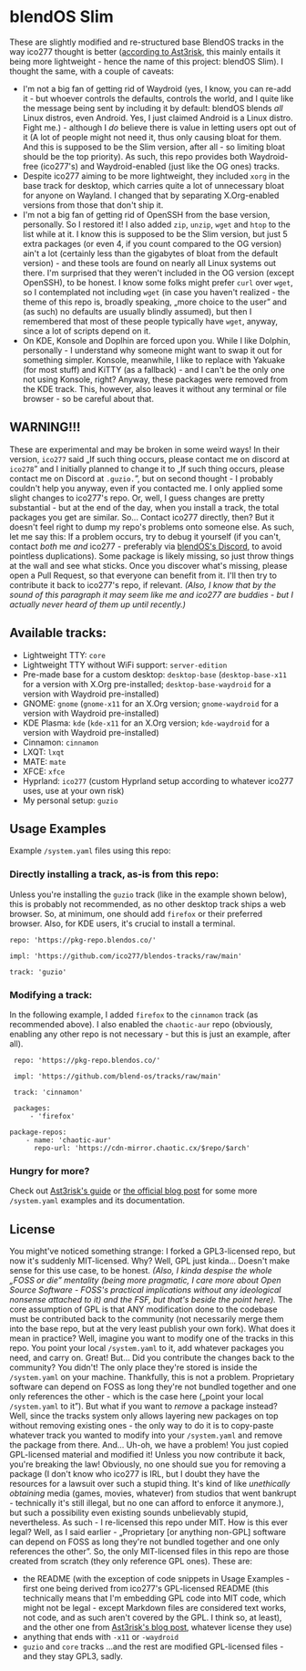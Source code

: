 # blendOS Slim
These are slightly modified and re-structured base BlendOS tracks in the way ico277 thought is better ([according to Ast3risk](https://asterisk.lol/blog/blend_v4/), this mainly entails it being more lightweight - hence the name of this project: blendOS Slim). I thought the same, with a couple of caveats:
* I'm not a big fan of getting rid of Waydroid (yes, I know, you can re-add it - but whoever controls the defaults, controls the world, and I quite like the message being sent by including it by default: blendOS blends *all* Linux distros, even Android. Yes, I just claimed Android is a Linux distro. Fight me.) - although I *do* believe there is value in letting users opt out of it (A lot of people might not need it, thus only causing bloat for them. And this is supposed to be the Slim version, after all - so limiting bloat should be the top priority). As such, this repo provides both Waydroid-free (ico277's) and Waydroid-enabled (just like the OG ones) tracks.
* Despite ico277 aiming to be more lightweight, they included `xorg` in the base track for desktop, which carries quite a lot of unnecessary bloat for anyone on Wayland. I changed that by separating X.Org-enabled versions from those that don't ship it.
* I'm not a big fan of getting rid of OpenSSH from the base version, personally. So I restored it! I also added `zip`, `unzip`, `wget` and `htop` to the list while at it. I know this is supposed to be the Slim version, but just 5 extra packages (or even 4, if you count compared to the OG version) ain't a lot (certainly less than the gigabytes of bloat from the default version) - and these tools are found on nearly all Linux systems out there. I'm surprised that they weren't included in the OG version (except OpenSSH), to be honest. I know some folks might prefer `curl` over `wget`, so I contemplated not including `wget` (in case you haven't realized - the theme of this repo is, broadly speaking, „more choice to the user” and (as such) no defaults are usually blindly assumed), but then I remembered that most of these people typically have `wget`, anyway, since a lot of scripts depend on it.
* On KDE, Konsole and Doplhin are forced upon you. While I like Dolphin, personally - I understand why someone might want to swap it out for something simpler. Konsole, meanwhile, I like to replace with Yakuake (for most stuff) and KiTTY (as a fallback) - and I can't be the only one not using Konsole, right? Anyway, these packages were removed from the KDE track. This, however, also leaves it without any terminal or file browser - so be careful about that.

## WARNING!!!
These are experimental and may be broken in some weird ways! In their version, `ico277` said „If such thing occurs, please contact me on discord at `ico278`” and I initially planned to change it to „If such thing occurs, please contact me on Discord at `.guzio.`”, but on second thought - I probably couldn't help you anyway, even if you contacted me. I only applied some slight changes to ico277's repo. Or, well, I guess changes are pretty substantial - but at the end of the day, when you install a track, the total packages you get are similar. So... Contact ico277 directly, then? But it doesn't feel right to dump my repo's problems onto someone else. As such, let me say this: If a problem occurs, try to debug it yourself (if you can't, contact *both* me *and* ico277 - preferably via [blendOS's Discord](idk), to avoid pointless duplications). Some package is likely missing, so just throw things at the wall and see what sticks. Once you discover what's missing, please open a Pull Request, so that everyone can benefit from it. I'll then try to contribute it back to ico277's repo, if relevant. *(Also, I know that by the sound of this paragraph it may seem like me and ico277 are buddies - but I actually never heard of them up until recently.)*

## Available tracks:
* Lightweight TTY: `core`
* Lightweight TTY without WiFi support: `server-edition`
* Pre-made base for a custom desktop: `desktop-base` (`desktop-base-x11` for a version with X.Org pre-installed; `desktop-base-waydroid` for a version with Waydroid pre-installed)
* GNOME: `gnome` (`gnome-x11` for an X.Org version; `gnome-waydroid` for a version with Waydroid pre-installed)
* KDE Plasma: `kde` (`kde-x11` for an X.Org version; `kde-waydroid` for a version with Waydroid pre-installed)
* Cinnamon: `cinnamon`
* LXQT: `lxqt`
* MATE: `mate`
* XFCE: `xfce`
* Hyprland: `ico277` (custom Hyprland setup according to whatever ico277 uses, use at your own risk)
* My personal setup: `guzio`

## Usage Examples
Example `/system.yaml` files using this repo:
### Directly installing a track, as-is from this repo:
Unless you're installing the `guzio` track (like in the example shown below), this is probably not recommended, as no other desktop track ships a web browser. So, at minimum, one should add `firefox` or their preferred browser. Also, for KDE users, it's crucial to install a terminal.
```
repo: 'https://pkg-repo.blendos.co/'

impl: 'https://github.com/ico277/blendos-tracks/raw/main'

track: 'guzio'
```
### Modifying a track:
In the following example, I added `firefox` to the `cinnamon` track (as recommended above). I also enabled the `chaotic-aur` repo (obviously, enabling any other repo is not necessary - but this is just an example, after all).
```
 repo: 'https://pkg-repo.blendos.co/'

 impl: 'https://github.com/blend-os/tracks/raw/main'

 track: 'cinnamon' 

 packages: 
     - 'firefox'

package-repos:
    - name: 'chaotic-aur'
      repo-url: 'https://cdn-mirror.chaotic.cx/$repo/$arch'
```
### Hungry for more?
Check out [Ast3risk's guide](https://asterisk.lol/blog/blend_v4/) or [the official blog post](idk) for some more `/system.yaml` examples and its documentation.

## License
You might've noticed something strange: I forked a GPL3-licensed repo, but now it's suddenly MIT-licensed. Why? Well, GPL just kinda... Doesn't make sense for this use case, to be honest. *(Also, I kinda despise the whole „FOSS or die” mentality (being more pragmatic, I care more about Open Source Software - FOSS's practical implications without any ideological nonsense attached to it) and the FSF, but that's beside the point here).* The core assumption of GPL is that ANY modification done to the codebase must be contributed back to the community (not necessarily merge them into the base repo, but at the very least publish your own fork). What does it mean in practice? Well, imagine you want to modify one of the tracks in this repo. You point your local `/system.yaml` to it, add whatever packages you need, and carry on. Great! But... Did you contribute the changes back to the community? You didn't! The only place they're stored is inside the `/system.yaml` on your machine. Thankfully, this is not a problem. Proprietary software can depend on FOSS as long they're not bundled together and one only references the other - which is the case here („point your local `/system.yaml` to it”). But what if you want to *remove* a package instead? Well, since the tracks system only allows layering new packages on top without removing existing ones - the only way to do it is to copy-paste whatever track you wanted to modify into your `/system.yaml` and remove the package from there. And... Uh-oh, we have a problem! You just copied GPL-licensed material and modified it! Unless you now contribute it back, you're breaking the law! Obviously, no one should sue you for removing a package (I don't know who ico277 is IRL, but I doubt they have the resources for a lawsuit over such a stupid thing. It's kind of like *unethically obtaining* media (games, movies, whatever) from studios that went bankrupt - technically it's still illegal, but no one can afford to enforce it anymore.), but such a possibility even existing sounds unbelievably stupid, nevertheless. As such - I re-licensed this repo under MIT. How is this ever legal? Well, as I said earlier - „Proprietary \[or anything non-GPL] software can depend on FOSS as long they're not bundled together and one only references the other”. So, the only MIT-licensed files in this repo are those created from scratch (they only reference GPL ones). These are:
* the README (with the exception of code snippets in Usage Examples - first one being derived from ico277's GPL-licensed README (this technically means that I'm embedding GPL code into MIT code, which might not be legal - except Markdown files are considered text works, not code, and as such aren't covered by the GPL. I think so, at least), and the other one from [Ast3risk's blog post](https://asterisk.lol/blog/blend_v4/), whatever license they use)
* anything that ends with `-x11` or `-waydroid`
* `guzio` and `core` tracks
...and the rest are modified GPL-licensed files - and they stay GPL3, sadly.
